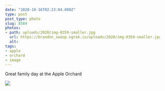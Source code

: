 ```yaml
---
date: "2020-10-16T02:23:04.000Z"
type: post 
post_type: photo
slug: 8584
photos: 
- path: uploads/2020/img-0359-smaller.jpg
  url: https://brandon_swoop.ngrok.io/uploads/2020/img-0359-smaller.jpg
  alt: 
tags: 
- apple
- orchard
- image
---
```

Great family day at the Apple Orchard


![](/uploads/2020/img-0359-smaller.jpg)
